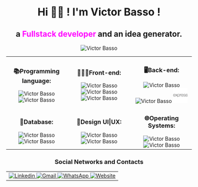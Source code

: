 
<div align="center">
   <h1  align="center">Hi 👋🏼 ! I'm Victor Basso ! </h1> 
  <h2  align="center">a <span style="color: magenta;">Fullstack developer</span> and an idea generator.</h2>
  <img src="https://portfolio-victor-basso-dev.vercel.app/_next/image?url=%2Fsticker.webp&w=3840&q=75" alt="Victor Basso" width="140" height="140"/>
</div>
<table align="center">
  <tr>
    <td>
      <div align="center">
        <h3>📚Programming language:</h3>
         <img src="https://res.cloudinary.com/practicaldev/image/fetch/s--NB1H5S1P--/c_limit,f_auto,fl_progressive,q_80,w_192/https://dev-to-uploads.s3.amazonaws.com/uploads/badge/badge_image/140/Typescript_logo_2020.svg.png" alt="Victor Basso" width="40" height="40"/>
         <img src="https://res.cloudinary.com/practicaldev/image/fetch/s--fC8GTFme--/c_limit,f_auto,fl_progressive,q_80,w_192/https://dev-to-uploads.s3.amazonaws.com/uploads/badge/badge_image/16/js-badge.png" alt="Victor Basso" width="44" height="44"/>
      </div>
    </td>
    <td>
      <div align="center">
        <h3>👨🏻‍🎨Front-end:</h3>
        <img src="https://res.cloudinary.com/practicaldev/image/fetch/s--G5pvxBp3--/c_limit,f_auto,fl_progressive,q_80,w_192/https://dev-to-uploads.s3.amazonaws.com/uploads/badge/badge_image/89/next-js-badge.png" alt="Victor Basso" width="40" height="40"/>
        <img src="https://res.cloudinary.com/practicaldev/image/fetch/s--TxWa49eH--/c_limit,f_auto,fl_progressive,q_80,w_192/https://dev-to-uploads.s3.amazonaws.com/uploads/badge/badge_image/26/react-sticker.png" alt="Victor Basso" width="40" height="40"/>
        <img src="https://res.cloudinary.com/practicaldev/image/fetch/s--1doNXX_7--/c_limit,f_auto,fl_progressive,q_80,w_192/https://dev-to-uploads.s3.amazonaws.com/uploads/badge/badge_image/29/graphql-sticker.png" alt="Victor Basso" width="40" height="40"/>
      </div>
    </td>
    <td>
      <div align="center">
      <h3>🖥️Back-end:</h3>
        <img src="https://i0.wp.com/chandanbhagat.com.np/wp-content/uploads/2021/05/1200px-Node.js_logo.svg_.png?resize=640%2C391" alt="Victor Basso" height="40"/>
        <img src="https://upload.wikimedia.org/wikipedia/commons/thumb/a/a8/NestJS.svg/1200px-NestJS.svg.png" alt="Victor Basso" width="40" height="40"/>
        <img src="https://raw.githubusercontent.com/devicons/devicon/master/icons/express/express-original-wordmark.svg" alt="express" width="40" height="40"/>
      </div>
    </td>
  </tr>
  <tr>
    <td>
      <div align="center">
        <h3>💾Database:</h3>
        <img src="https://upload.wikimedia.org/wikipedia/commons/thumb/2/29/Postgresql_elephant.svg/745px-Postgresql_elephant.svg.png" alt="Victor Basso" width="40" height="40"/>
        <img src="https://1000logos.net/wp-content/uploads/2020/08/MySQL-Logo.png" alt="Victor Basso"  height="40"/>
      </div>
    </td>
    <td>
      <div align="center">
      <h3>🎨Design UI|UX:</h3>
        <img src="https://upload.wikimedia.org/wikipedia/commons/thumb/3/33/Figma-logo.svg/1667px-Figma-logo.svg.png" alt="Victor Basso"  height="40"/>
        <img src="https://logodownload.org/wp-content/uploads/2019/10/adobe-photoshop-logo-0.png" alt="Victor Basso"  height="40"/>
      </div>
    </td>
    <td>
      <div align="center">
      <h3>🌐Operating Systems:</h3>
        <img src="https://openlitespeed.org/wp-content/uploads/2022/11/openlitespeed-icon.png" alt="Victor Basso"  height="40"/>
        <img src="https://1000logos.net/wp-content/uploads/2017/03/LINUX-LOGO.png" alt="Victor Basso" width="40" height="40"/>
      </div>
    </td>
  </tr>
</table>
<div align="center">
    <h3  align="center">Social Networks and Contacts</h3> 
    <table align="center">
      <tr>
        <td>
          <div>
            <a href="https://www.linkedin.com/in/victor-basso-b3090a189/">
                <img src="https://img.shields.io/badge/LinkedIn-0077B5?style=for-the-badge&logo=linkedin&logoColor=white" alt="Linkedin">
            </a>
            <a href="mailto:victorbassodev@gmail.com">
                <img src="https://img.shields.io/badge/Gmail-D14836?style=for-the-badge&logo=gmail&logoColor=white" alt="Gmail">
            </a>
            <a href="https://api.whatsapp.com/send/?phone=5511999978633&text=Ol%C3%A1%21+Aqui+%C3%A9+o+Victor+Basso%2C+programador+fullstack+e+webdesigner.+Estou+dispon%C3%ADvel+para+conversar+sobre+seus+projetos+e+ideias+para+a+web.+Obrigado%21&type=phone_number&app_absent=0">
                <img src="https://img.shields.io/badge/WhatsApp-25D366?style=for-the-badge&logo=whatsapp&logoColor=white" alt="WhatsApp">
            </a>
            <a href="https://portfolio-victor-basso-dev.vercel.app/#Porfolio">
                <img src="https://img.shields.io/badge/website-000000?style=for-the-badge&logo=About.me&logoColor=white" alt="Website">
            </a>
        </div>
        </td>
      </tr>
    </table>
</div>
